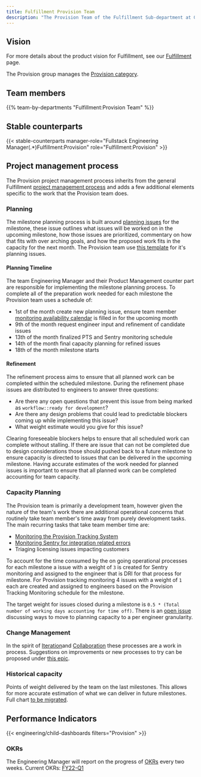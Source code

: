 ```yaml
---
title: Fulfillment Provision Team
description: "The Provision Team of the Fulfillment Sub-department at GitLab"
---
```


## Vision

For more details about the product vision for Fulfillment, see our [Fulfillment](https://about.gitlab.com/direction/fulfillment/) page.

The Provision group manages the [Provision category](/handbook/product/categories/#provision-group).

## Team members

{{% team-by-departments "Fulfillment:Provision Team" %}}

## Stable counterparts

{{< stable-counterparts manager-role="Fullstack Engineering Manager(.*)Fulfillment:Provision" role="Fulfillment:Provision" >}}

## Project management process

The Provision project management process inherits from the general Fulfillment [project management process](/handbook/engineering/development/fulfillment/#project-management-process) and adds a few additional elements specific to the work that the Provision team does.

### Planning

The milestone planning process is built around [planning issues](https://gitlab.com/gitlab-org/fulfillment-meta/-/issues/?sort=milestone_due_desc&state=opened&label_name%5B%5D=Planning%20Issue&label_name%5B%5D=group%3A%3Aprovision) for the milestone, these issue outlines what issues will be worked on in the upcoming milestone, how those issues are prioritized, commentary on how that fits with over arching goals, and how the proposed work fits in the capacity for the next month. The Provision team use [this template](https://gitlab.com/gitlab-org/fulfillment-meta/-/blob/master/.gitlab/issue_templates/provision_planning.md) for it's planning issues.

#### Planning Timeline

The team Engineering Manager and their Product Management counter part are responsible for implementing the milestone planning process. To complete all of the preparation work needed for each milestone the Provision team uses a schedule of:

- 1st of the month create new planning issue, ensure team member [monitoring availability calendar](https://gitlab.com/gitlab-org/fulfillment-meta/-/issues/882) is filled in for the upcoming month
- 9th of the month request engineer input and refinement of candidate issues
- 13th of the month finalized PTS and Sentry monitoring schedule
- 14th of the month final capacity planning for refined issues
- 18th of the month milestone starts

#### Refinement

The refinement process aims to ensure that all planned work can be completed within the scheduled milestone. During the refinement phase issues are distributed to engineers to answer three questions:

- Are there any open questions that prevent this issue from being marked as `workflow::ready for development`?
- Are there any design problems that could lead to predictable blockers coming up while implementing this issue?
- What weight estimate would you give for this issue?

Clearing foreseeable blockers helps to ensure that all scheduled work can complete without stalling. If there are issue that can not be completed due to design considerations those should pushed back to a future milestone to ensure capacity is directed to issues that can be delivered in the upcoming milestone. Having accurate estimates of the work needed for planned issues is important to ensure that all planned work can be completed accounting for team capacity.

### Capacity Planning

The Provision team is primarily a development team, however given the nature of the team's work there are additional operational concerns that routinely take team member's time away from purely development tasks. The main recurring tasks that take team member time are:

- [Monitoring the Provision Tracking System](https://gitlab.com/gitlab-org/customers-gitlab-com/-/blob/main/doc/provision_tracking_system/failure_monitoring.md)
- [Monitoring Sentry for integration related errors](https://gitlab.com/gitlab-org/customers-gitlab-com/-/blob/main/doc/process/salesforce_and_zuora_sentry_issue_monitor.md)
- Triaging licensing issues impacting customers

To account for the time consumed by the on going operational processes for each milestone a issue with a weight of `3` is created for Sentry monitoring and assigned to the engineer that is DRI for that process for milestone. For Provision tracking monitoring 4 issues with a weight of `1` each are created and assigned to engineers based on the Provision Tracking Monitoring schedule for the milestone.

The target weight for issues closed during a milestone is `0.5 * (Total number of working days accounting for time off)`. There is an [open issue](https://gitlab.com/gitlab-org/fulfillment-meta/-/issues/1469) discussing ways to move to planning capacity to a per engineer granularity.

### Change Management

In the spirit of [Iteration](/handbook/values/#iteration)and [Collaboration](/handbook/values/#collaboration) these processes are a work in process. Suggestions on improvements or new processes to try can be proposed under [this epic](https://gitlab.com/groups/gitlab-org/-/epics/8387).

### Historical capacity

Points of weight delivered by the team on the last milestones. This allows for more accurate estimation of what we can deliver
in future milestones. Full chart [to be migrated](https://gitlab.com/gitlab-data/tableau/-/issues/685).

## Performance Indicators

{{< engineering/child-dashboards filters="Provision" >}}

### OKRs

The Engineering Manager will report on the progress of [OKRs](/handbook/company/okrs/) every two weeks. Current OKRs: [FY22-Q1](https://gitlab.com/gitlab-com/www-gitlab-com/-/issues/10680)
